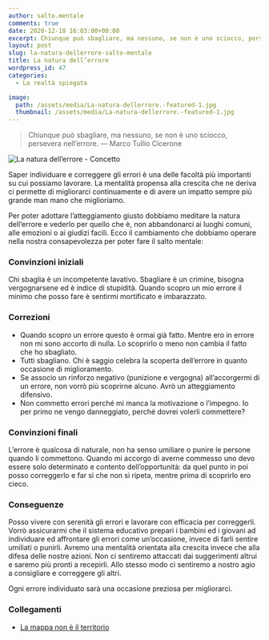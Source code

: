 ```yaml
---
author: salto.mentale
comments: true
date: 2020-12-10 16:03:00+00:00
excerpt: Chiunque può sbagliare, ma nessuno, se non è uno sciocco, persevera nell’errore.
layout: post
slug: la-natura-dellerrore-salto-mentale
title: La natura dell’errore
wordpress_id: 47
categories:
  - La realtà spiegata

image:
  path: /assets/media/La-natura-dellerrore.-featured-1.jpg
  thumbnail: /assets/media/La-natura-dellerrore.-featured-1.jpg
---
```


> Chiunque può sbagliare, ma nessuno, se non è uno sciocco, persevera nell’errore.
> — Marco Tullio Cicerone

![La natura dell’errore - Concetto]({{site.baseurl}}/assets/media/La-natura-dellerrore-1.png)

Saper individuare e correggere gli errori è una delle facoltà più importanti su cui possiamo lavorare. La mentalità propensa alla crescita che ne deriva ci permette di migliorarci continuamente e di avere un impatto sempre più grande man mano che miglioriamo.

Per poter adottare l’atteggiamento giusto dobbiamo meditare la natura dell’errore e vederlo per quello che è, non abbandonarci ai luoghi comuni, alle emozioni o ai giudizi facili. Ecco il cambiamento che dobbiamo operare nella nostra consapevolezza per poter fare il salto mentale:

### Convinzioni iniziali

Chi sbaglia è un incompetente lavativo. Sbagliare è un crimine, bisogna vergognarsene ed è indice di stupidità. Quando scopro un mio errore il minimo che posso fare è sentirmi mortificato e imbarazzato.

### Correzioni

- Quando scopro un errore questo è ormai già fatto. Mentre ero in errore non mi sono accorto di nulla. Lo scoprirlo o meno non cambia il fatto che ho sbagliato.
- Tutti sbagliano. Chi è saggio celebra la scoperta dell’errore in quanto occasione di miglioramento.
- Se associo un rinforzo negativo (punizione e vergogna) all’accorgermi di un errore, non vorrò più scoprirne alcuno. Avrò un atteggiamento difensivo.
- Non commetto errori perché mi manca la motivazione o l’impegno. Io per primo ne vengo danneggiato, perché dovrei volerli commettere?

### Convinzioni finali

L’errore è qualcosa di naturale, non ha senso umiliare o punire le persone quando li commettono. Quando mi accorgo di averne commesso uno devo essere solo determinato e contento dell’opportunità: da quel punto in poi posso correggerlo e far sì che non si ripeta, mentre prima di scoprirlo ero cieco.

### Conseguenze

Posso vivere con serenità gli errori e lavorare con efficacia per correggerli. Vorrò assicurarmi che il sistema educativo prepari i bambini ed i giovani ad individuare ed affrontare gli errori come un’occasione, invece di farli sentire umiliati o punirli. Avremo una mentalità orientata alla crescita invece che alla difesa delle nostre azioni. Non ci sentiremo attaccati dai suggerimenti altrui e saremo più pronti a recepirli. Allo stesso modo ci sentiremo a nostro agio a consigliare e correggere gli altri.

Ogni errore individuato sarà una occasione preziosa per migliorarci.

### Collegamenti

- [La mappa non è il territorio](/la-mappa-non-e-il-territorio/)
